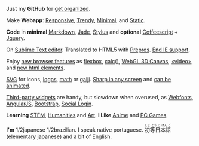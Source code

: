 Just my **GitHub** for
[get organized](https://www.youtube.com/watch?v=s8yT8Eh_efE).

Make **Webapp**:
[Responsive](https://www.youtube.com/watch?v=snQp757_Rr0), 
[Trendy](http://thenextweb.com/dd/2015/07/24/6-design-trends-taking-over-the-web/), 
[Minimal](http://thenextweb.com/dd/2015/06/09/7-pillars-of-minimalist-web-design/), 
and 
[Static](http://www.staticapps.org/). 

**Code** in **minimal**
[Markdown](http://daringfireball.net/projects/markdown/), 
[Jade](http://jade-lang.com/), 
[Stylus](https://learnboost.github.io/stylus/) 
and **optional** 
[Coffeescript](http://coffeescript.org/) + [Jquery](https://jquery.com/). 

On [Sublime Text editor](http://www.sublimetext.com/).
Translated to HTML5 with 
[Prepros](https://prepros.io/).
[End IE support](http://venturebeat.com/2015/07/28/microsoft-edge-on-windows-10-the-browser-that-will-finally-kill-ie/).

Enjoy [new browser features](http://caniuse.com/) as
[flexbox](https://philipwalton.github.io/solved-by-flexbox/), 
[calc()](http://caniuse.com/#feat=calc), 
[WebGL 3D Canvas](http://www.awwwards.com/22-experimental-webgl-demo-examples.html), 
[&lt;video&gt;](http://www.jwplayer.com/products/jwplayer/)
and [new html elements](http://www.w3schools.com/html/html5_new_elements.asp).

[SVG](https://en.wikipedia.org/wiki/Cascading_Style_Sheets) 
for icons, 
[logos](https://worldvectorlogo.com/), 
[math](https://www.mathjax.org/) 
or 
[gaiji](https://en.wiktionary.org/wiki/%E5%A4%96%E5%AD%97). 
[Sharp in any screen](https://en.wikipedia.org/wiki/Vector_graphics) 
and 
[can be animated](http://snapsvg.io).

[Third-party widgets](http://cloudcannon.com/tips/2014/12/12/the-ultimate-list-of-services-for-static-websites.html) are handy, but slowdown when overused, as 
[Webfonts](https://www.google.com/fonts),
[AngularJS](http://angularjs.org),
[Bootstrap](http://getbootstrap.com),
[Social Login](https://en.wikipedia.org/wiki/Social_login). 

**Learning** [STEM](https://en.wikipedia.org/wiki/STEM_fields),
[Humanities](https://en.wikipedia.org/wiki/Humanities) and 
[Art](https://en.wikipedia.org/wiki/The_arts). 
**I Like** 
[Anime](https://en.wikipedia.org/wiki/Anime)
and
[PC Games](http://www.gamespot.com/pc/).

**I'm** 1/2japanese 1/2brazilian. 
I speak native portuguese. 
<ruby>初等日本語<rt>しょ とう に ほん ご</ruby> 
(elementary japanese) 
and a bit of English. 
